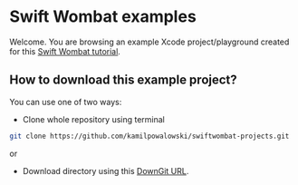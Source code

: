 # Swift Wombat examples

Welcome. You are browsing an example Xcode project/playground created for this [Swift Wombat tutorial](https://swiftwombat.com/how-to-access-userdefaults-using-swiftui-appstorage-property-wrapper/). 

## How to download this example project?
You can use one of two ways:
- Clone whole repository using terminal 
```bash
git clone https://github.com/kamilpowalowski/swiftwombat-projects.git
```

or

- Download directory using this [DownGit URL](https://downgit.github.io/#/home?url=https://github.com/kamilpowalowski/swiftwombat-projects/tree/main/AppStorage).
